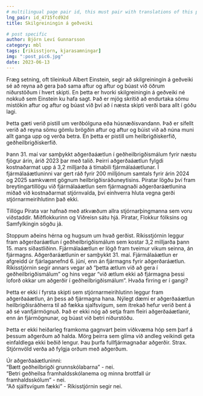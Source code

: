 ```yaml
---
# multilingual page pair id, this must pair with translations of this page. (This name must be unique)
lng_pair: id_4715fcd92d
title: Skilgreiningin á geðveiki

# post specific
author: Björn Leví Gunnarsson
category: mbl
tags: [rikisstjorn, kjarasamningar]
img: ":post_pic6.jpg"
date: 2023-06-13
---
```


Fræg setning, oft tileinkuð Albert Einstein, segir að skilgreiningin á geðveiki sé að reyna að gera það sama aftur og aftur og búast við öðrum niðurstöðum í hvert skipti. En þetta er hvorki skilgreiningin á geðveiki né nokkuð sem Einstein ku hafa sagt. Það er mjög skrítið að endurtaka sömu mistökin aftur og aftur og búast við því að í næsta skipti verði bara allt í góðu lagi.

Þetta gæti verið pistill um verðbólguna eða húsnæðisvandann. Það er sífellt verið að reyna sömu gömlu brögðin aftur og aftur og búist við að núna muni allt ganga upp og verða betra. En þetta er pistill um heilbrigðiskerfið, geðheilbrigðiskerfið. 

Þann 31. maí var samþykkt aðgerðaáætlun í geðheilbrigðismálum fyrir næstu fjögur árin, árið 2023 þar með talið. Þeirri aðgerðaáætlun fylgdi kostnaðarmat upp á 3,2 milljarða á tímabili fjármálaáætlunar.  Í fjármálaáætluninni var gert ráð fyrir 200 milljónum samtals fyrir árin 2024 og 2025 samkvæmt gögnum heilbrigðisráðuneytisins. Píratar lögðu því fram breytingartillögu við fjármálaáætlun sem fjármagnaði aðgerðaráætlunina miðað við kostnaðarmat stjórnvalda, því einhverra hluta vegna gerði stjórnarmeirihlutinn það ekki.

Tillögu Pírata var hafnað með atkvæðum allra stjórnarþingmanna sem voru viðstaddir. Miðflokkurinn og Viðreisn sátu hjá. Píratar, Flokkur fólksins og Samfylkingin sögðu já. 

Stoppum aðeins hérna og hugsum um hvað gerðist. Ríkisstjórnin leggur fram aðgerðaráætlun í geðheilbrigðismálum sem kostar 3,2 milljarða þann 15. mars síðastliðinn. Fjármálaáætlun er lögð fram tveimur vikum seinna, án fjármagns. Aðgerðaráætlunin er samþykkt 31. maí. Fjármálaáætlun er afgreidd úr fjárlaganefnd 6. júní, enn án fjármagns fyrir aðgerðaráætlun. Ríkisstjórnin segir annars vegar að “þetta ætlum við að gera í geðheilbrigðismálum” og hins vegar “við ætlum ekki að fjármagna þessi loforð okkar um aðgerðir í geðheilbrigðismálum”. Hvaða firring er í gangi?

Þetta er ekki í fyrsta skipti sem stjórnarmeirihlutinn leggur fram aðgerðaáætlun, án þess að fjármagna hana. Nýlegt dæmi er aðgerðaáætlun heilbrigðisráðherra til að fækka sjalfsvígum, sem ítrekað hefur verið bent á að sé vanfjármögnuð. Það er ekki nóg að setja fram fleiri aðgerðaáætlanir, enn án fjármögnunar, og búast við betri niðurstöðu.

Þetta er ekki heiðarleg framkoma gagnvart þeim viðkvæma hóp sem þarf á þessum aðgerðum að halda. Mörg þeirra sem glíma við andleg veikindi geta einfaldlega ekki beðið lengur. Þau þurfa fullfjármagnaðar aðgerðir. Strax. Stjórnvöld verða að fylgja orðum með aðgerðum.

Úr aðgerðaáætluninni:  
“Bætt geðheilbrigði grunnskólabarna” - nei.  
“Betri geðheilsa framhaldsskólanema og minna brottfall úr framhaldsskólum” - nei.  
“Að sjálfsvígum fækki” - Ríkisstjórnin segir nei.
